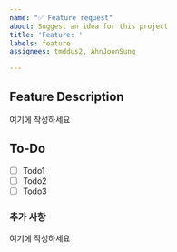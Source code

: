```yaml
---
name: "✅ Feature request"
about: Suggest an idea for this project
title: 'Feature: '
labels: feature
assignees: tmddus2, AhnJoonSung

---
```


<!-- 🔥 다음 양식으로 제목을 작성해주세요 : Feature: OO 구현 -->
<!-- "여기에 작성하세요" 는 지우고 작성하세요 🙏🏻 -->

## Feature Description
<!-- 새로운 기능에 관해서 간결하게 적어주세요 -->
여기에 작성하세요

## To-Do
<!-- 새로운 기능과 관련해서 한 일에 대해 적어주세요 -->
- [ ] Todo1
- [ ] Todo2
- [ ] Todo3

### 추가 사항
<!-- 새로운 기능에 대한 추가적인 정보를 알려주세요 -->
여기에 작성하세요
